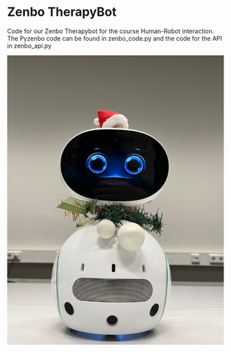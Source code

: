 # Zenbo TherapyBot

Code for our Zenbo Therapybot for the course Human-Robot interaction.
The Pyzenbo code can be found in zenbo_code.py and the code for the API in zenbo_api.py

![Zenbo](zenbo.jpg)
